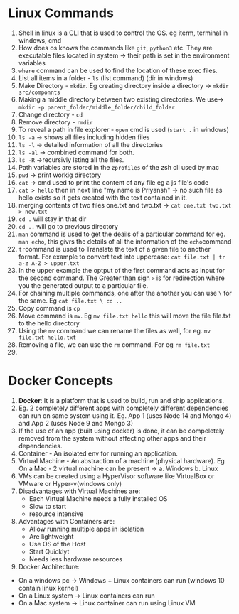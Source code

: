 # Linux Commands
1. Shell in linux is a CLI that is used to control the OS. eg iterm, terminal in windows, cmd
2. How does os knows the commands like ```git```, ```python3``` etc. They are executable files located in system -> their path is set in the environment variables
3. ```where``` command can be used to find the location of these exec files.
4. List all items in a folder - ```ls``` (list command) (dir in windows)
5. Make Directory - ```mkdir```. Eg creating directory inside a directory -> ```mkdir src/componnts```
6. Making a middle directory between two existing directories. We use-> ```mkdir -p parent_folder/middle_folder/child_folder```
7. Change directory - ```cd```
8. Remove directory - ```rmdir```
9. To reveal a path in file explorer - ```open``` cmd is used (```start .``` in windows)
10. ```ls -a``` -> shows all files including hidden files
11. ```ls -l``` -> detailed information of all the directories
12. ```ls -al``` -> combined command for both.
13. ```ls -R``` ->recursivly lsting all the files.
14. Path variables are stored in the ```zprofiles``` of the zsh cli used by mac
15. ```pwd``` -> print workig directory
16. ```cat``` -> cmd used to print the content of any file eg a js file's code
17. ```cat > hello``` then in next line "my name is Priyansh" -> no such file as hello exists so it gets created with the text contained in it.
18. merging contents of two files one.txt and two.txt -> ```cat one.txt two.txt > new.txt```
19. ```cd .``` will stay in that dir
20. ```cd ..``` will go to previous directory
21. ```man``` command is used to get the deails of a particular command for eg. ```man echo```, this givrs the details of all the information of the ```echo```command
22. ```tr```command is used to Translate the text of a given file to another format. For example to convert text into uppercase: ```cat file.txt | tr a-z A-Z > upper.txt```
23. In the upper example the optput of the first command acts as input for the second command. The Greater than sign ```>``` is for redirection where you the generated output to a particular file.
24. For chaining multiple commands, one after the another you can use ```\``` for the same. Eg ```cat file.txt \ cd ..```
25. Copy command is ```cp```
26. Move command is ```mv```. Eg ```mv file.txt hello``` this will move the file file.txt to the hello directory
27. Using the ```mv``` command we can rename the files as well, for eg. ```mv file.txt hello.txt```
28. Removing a file, we can use the ```rm``` command. For eg ```rm file.txt```
29. 
 
# Docker Concepts

1. **Docker**: It is a platform that is used to build, run and ship applications.
2. Eg. 2 completely different apps with completely different dependencies can run on same system using it. Eg. App 1 (uses Node 14 and Mongo 4) and App 2 (uses Node 9 and Mongo 3)
3. If the use of an app (built using docker) is done, it can be compeletely removed from the system without affecting other apps and their dependencies.
4. Container - An isolated env for running an application.
5. Virtual Machine - An abstraction of a machine (physical hardware). Eg On a Mac - 2 virtual machine can be present -> a. Windows b. Linux
6. VMs can be created using a HyperVisor software like VirtualBox or VMware or Hyper-v(windows only)
7. Disadvantages with Virtual Machines are:
    <ul>
      <li>Each Virtual Machine needs a fully installed OS</li>
      <li>Slow to start</li>
      <li>resource intensive</li>
     </ul>
8. Advantages with Containers are:
    <ul>
      <li>Allow running multiple apps in isolation</li>
      <li>Are lightweight</li>
      <li>Use OS of the Host</li>
      <li>Start Quicklyt</li>
      <li>Needs less hardware resources</li>
     </ul>
9. Docker Architecture:
- On a windows pc -> Windows + Linux containers can run (windows 10 contain linux kernel)
- On a Linux system -> Linux containers can run
- On a Mac system -> Linux container can run using Linux VM
